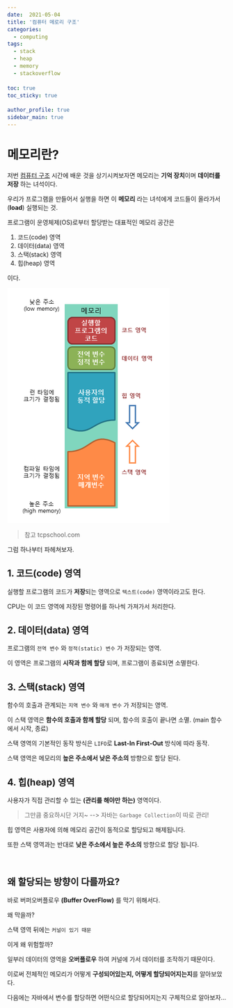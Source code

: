 ```yaml
---
date:  2021-05-04
title: '컴퓨터 메로리 구조'
categories:
  - computing
tags: 
  - stack
  - heap
  - memory
  - stackoverflow

toc: true
toc_sticky: true

author_profile: true
sidebar_main: true
---
```


# 메모리란?

저번 [컴퓨터 구조](https://bbackjk.github.io/computing/computing-memory-structure/) 시간에 배운 것을 상기시켜보자면 메모리는 **기억 장치**이며 **데이터를 저장** 하는 녀석이다.

우리가 프로그램을 만들어서 실행을 하면 이 **메모리** 라는 녀석에게 코드들이 올라가서(**load**) 실행되는 것.

프로그램이 운영체제(OS)로부터 할당받는 대표적인 메모리 공간은

1. 코드(code) 영역
2. 데이터(data) 영역
3. 스택(stack) 영역
4. 힙(heap) 영역

이다.

![memory-structure](/assets/img/memory-structure.png)
> 참고 tcpschool.com

그럼 하나부터 파헤쳐보자.


## 1. 코드(code) 영역

실행할 프로그램의 코드가 **저장**되는 영역으로 ``텍스트(code)`` 영역이라고도 한다.

CPU는 이 코드 영역에 저장된 명령어를 하나씩 가져가서 처리한다.

## 2. 데이터(data) 영역

프로그램의 ``전역 변수`` 와 ``정적(static) 변수`` 가 저장되는 영역.

이 영역은 프로그램의 **시작과 함께 할당** 되며, 프로그램이 종료되면 소멸한다.

## 3. 스택(stack) 영역

함수의 호출과 관계되는 ``지역 변수`` 와 ``매개 변수`` 가 저장되는 영역.

이 스택 영역은 **함수의 호출과 함께 할당** 되며, 함수의 호출이 끝나면 소멸. (main 함수에서 시작, 종료)

스택 영역의 기본적인 동작 방식은 ``LIFO``로 **Last-In First-Out** 방식에 따라 동작.

스택 영역은 메모리의 **높은 주소에서 낮은 주소의** 방향으로 할당 된다.


## 4. 힙(heap) 영역

사용자가 직접 관리할 수 있는 **(관리를 해야만 하는)** 영역이다.

> 그만큼 중요하시단 거지~ --> 자바는 ``Garbage Collection``이 따로 관리!

힙 영역은 사용자에 의해 메모리 공간이 동적으로 할당되고 해제됩니다.

또한 스택 영역과는 반대로 **낮은 주소에서 높은 주소의** 방향으로 할당 됩니다.

<br/>

## 왜 할당되는 방향이 다를까요?

바로 버퍼오버플로우 **(Buffer OverFlow)** 를 막기 위해서다.

왜 막을까?

스택 영역 뒤에는 ``커널이 있기 때문``

이게 왜 위험할까?

일부러 데이터의 영역을 **오버플로우** 하여 커널에 가서 데이터를 조작하기 때문이다.



이로써 전체적인 메모리가 어떻게 **구성되어있는지, 어떻게 할당되어지는지**를 알아보았다.

다음에는 자바에서 변수를 할당하면 어떤식으로 할당되어지는지 구체적으로 알아보자...


